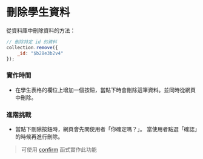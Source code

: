 # 刪除學生資料

從資料庫中刪除資料的方法：

```javascript
// 刪除特定 id 的資料
collection.remove({
    _id: "$b28e3b2v4"
});
```

### 實作時間
* 在學生表格的欄位上增加一個按鈕，當點下時會刪除這筆資料。並同時從網頁中刪除。


### 進階挑戰
* 當點下刪除按鈕時，網頁會先問使用者「你確定嗎？」。
當使用者點選「確認」的時候再進行刪除。

> 可使用 [confirm](http://www.w3school.com.cn/jsref/met_win_confirm.asp) 函式實作此功能

